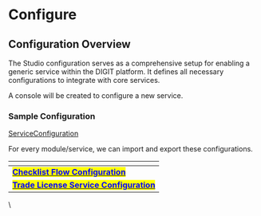 # Configure

## Configuration Overview

The Studio configuration serves as a comprehensive setup for enabling a generic service within the DIGIT platform. It defines all necessary configurations to integrate with core services.

A console will be created to configure a new service.

### Sample Configuration

[ServiceConfiguration](https://github.com/egovernments/DIGIT-Studio/blob/master/design/serviceConfig.json)

For every module/service, we can import and export these configurations.

<table data-view="cards"><thead><tr><th></th></tr></thead><tbody><tr><td><a href="checklist-flow.md"><mark style="color:blue;"><strong>Checklist Flow Configuration</strong></mark></a></td></tr><tr><td><a href="trade-license-service.md"><mark style="color:blue;"><strong>Trade License Service Configuration</strong></mark></a></td></tr></tbody></table>



\
